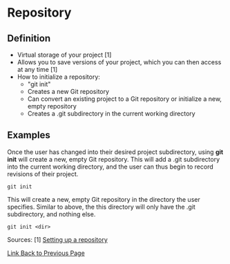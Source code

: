 # Repository


## Definition

* Virtual storage of your project [1]
* Allows you to save versions of your project, which you can then access at any time [1]
* How to initialize a repository:
    * "git init"
    * Creates a new Git repository
    * Can convert an existing project to a Git repository or initialize a new, empty repository
    * Creates a .git subdirectory in the current working directory

## Examples


Once the user has changed into their desired project subdirectory, using **git init** will create a new, empty Git repository.
This will add a .git subdirectory into the current working directory, and the user can thus begin to record revisions of their project.
```
git init
```

This will create a new, empty Git repository in the directory the user specifies. Similar to above, the this directory will only have the 
.git subdirectory, and nothing else.
```
git init <dir>
```

Sources:
[1] [Setting up a repository](https://www.atlassian.com/git/tutorials/setting-up-a-repository)



[Link Back to Previous Page](/terms.md)